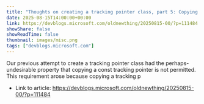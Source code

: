 ```yaml
---
title: "Thoughts on creating a tracking pointer class, part 5: Copying our tracking pointer"
date: 2025-08-15T14:00:00+00:00
link: https://devblogs.microsoft.com/oldnewthing/20250815-00/?p=111484
showShare: false
showReadTime: false
thumbnail: images/misc.png
tags: ["devblogs.microsoft.com"]
---
```

Our previous attempt to create a tracking pointer class had the perhaps-undesirable property that copying a const tracking pointer is not permitted. This requirement arose because copying a tracking p

- Link to article: https://devblogs.microsoft.com/oldnewthing/20250815-00/?p=111484